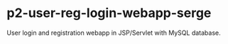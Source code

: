 # p2-user-reg-login-webapp-serge
User login and registration webapp in JSP/Servlet with MySQL database. 
